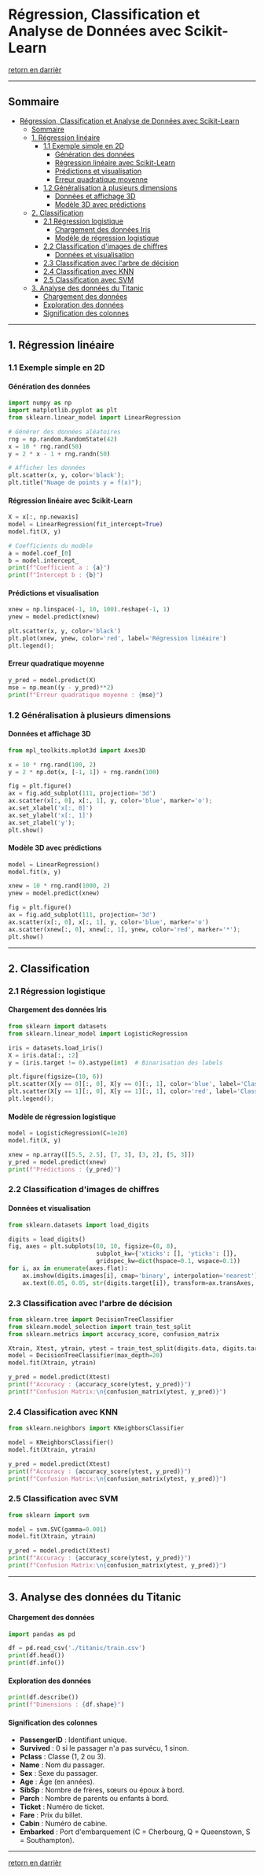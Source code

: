 # Régression, Classification et Analyse de Données avec Scikit-Learn

[retorn en darrièr](../menu.md)

---

## Sommaire
- [Régression, Classification et Analyse de Données avec Scikit-Learn](#régression-classification-et-analyse-de-données-avec-scikit-learn)
  - [Sommaire](#sommaire)
  - [1. Régression linéaire](#1-régression-linéaire)
    - [1.1 Exemple simple en 2D](#11-exemple-simple-en-2d)
      - [Génération des données](#génération-des-données)
      - [Régression linéaire avec Scikit-Learn](#régression-linéaire-avec-scikit-learn)
      - [Prédictions et visualisation](#prédictions-et-visualisation)
      - [Erreur quadratique moyenne](#erreur-quadratique-moyenne)
    - [1.2 Généralisation à plusieurs dimensions](#12-généralisation-à-plusieurs-dimensions)
      - [Données et affichage 3D](#données-et-affichage-3d)
      - [Modèle 3D avec prédictions](#modèle-3d-avec-prédictions)
  - [2. Classification](#2-classification)
    - [2.1 Régression logistique](#21-régression-logistique)
      - [Chargement des données Iris](#chargement-des-données-iris)
      - [Modèle de régression logistique](#modèle-de-régression-logistique)
    - [2.2 Classification d'images de chiffres](#22-classification-dimages-de-chiffres)
      - [Données et visualisation](#données-et-visualisation)
    - [2.3 Classification avec l'arbre de décision](#23-classification-avec-larbre-de-décision)
    - [2.4 Classification avec KNN](#24-classification-avec-knn)
    - [2.5 Classification avec SVM](#25-classification-avec-svm)
  - [3. Analyse des données du Titanic](#3-analyse-des-données-du-titanic)
      - [Chargement des données](#chargement-des-données)
      - [Exploration des données](#exploration-des-données)
      - [Signification des colonnes](#signification-des-colonnes)

---

## 1. Régression linéaire

### 1.1 Exemple simple en 2D
#### Génération des données
```python
import numpy as np
import matplotlib.pyplot as plt
from sklearn.linear_model import LinearRegression

# Générer des données aléatoires
rng = np.random.RandomState(42)
x = 10 * rng.rand(50)
y = 2 * x - 1 + rng.randn(50)

# Afficher les données
plt.scatter(x, y, color='black');
plt.title("Nuage de points y = f(x)");
```

#### Régression linéaire avec Scikit-Learn
```python
X = x[:, np.newaxis]
model = LinearRegression(fit_intercept=True)
model.fit(X, y)

# Coefficients du modèle
a = model.coef_[0]
b = model.intercept_
print(f"Coefficient a : {a}")
print(f"Intercept b : {b}")
```

#### Prédictions et visualisation
```python
xnew = np.linspace(-1, 10, 100).reshape(-1, 1)
ynew = model.predict(xnew)

plt.scatter(x, y, color='black')
plt.plot(xnew, ynew, color='red', label='Régression linéaire')
plt.legend();
```

#### Erreur quadratique moyenne
```python
y_pred = model.predict(X)
mse = np.mean((y - y_pred)**2)
print(f"Erreur quadratique moyenne : {mse}")
```

### 1.2 Généralisation à plusieurs dimensions
#### Données et affichage 3D
```python
from mpl_toolkits.mplot3d import Axes3D

x = 10 * rng.rand(100, 2)
y = 2 * np.dot(x, [-1, 1]) + rng.randn(100)

fig = plt.figure()
ax = fig.add_subplot(111, projection='3d')
ax.scatter(x[:, 0], x[:, 1], y, color='blue', marker='o');
ax.set_xlabel('x[:, 0]')
ax.set_ylabel('x[:, 1]')
ax.set_zlabel('y');
plt.show()
```

#### Modèle 3D avec prédictions
```python
model = LinearRegression()
model.fit(x, y)

xnew = 10 * rng.rand(1000, 2)
ynew = model.predict(xnew)

fig = plt.figure()
ax = fig.add_subplot(111, projection='3d')
ax.scatter(x[:, 0], x[:, 1], y, color='blue', marker='o')
ax.scatter(xnew[:, 0], xnew[:, 1], ynew, color='red', marker='*');
plt.show()
```

---

## 2. Classification

### 2.1 Régression logistique
#### Chargement des données Iris
```python
from sklearn import datasets
from sklearn.linear_model import LogisticRegression

iris = datasets.load_iris()
X = iris.data[:, :2]
y = (iris.target != 0).astype(int)  # Binarisation des labels

plt.figure(figsize=(10, 6))
plt.scatter(X[y == 0][:, 0], X[y == 0][:, 1], color='blue', label='Classe 0')
plt.scatter(X[y == 1][:, 0], X[y == 1][:, 1], color='red', label='Classe 1')
plt.legend();
```

#### Modèle de régression logistique
```python
model = LogisticRegression(C=1e20)
model.fit(X, y)

xnew = np.array([[5.5, 2.5], [7, 3], [3, 2], [5, 3]])
y_pred = model.predict(xnew)
print(f"Prédictions : {y_pred}")
```

### 2.2 Classification d'images de chiffres
#### Données et visualisation
```python
from sklearn.datasets import load_digits

digits = load_digits()
fig, axes = plt.subplots(10, 10, figsize=(8, 8),
                         subplot_kw={'xticks': [], 'yticks': []},
                         gridspec_kw=dict(hspace=0.1, wspace=0.1))
for i, ax in enumerate(axes.flat):
    ax.imshow(digits.images[i], cmap='binary', interpolation='nearest')
    ax.text(0.05, 0.05, str(digits.target[i]), transform=ax.transAxes, color='red')
```

### 2.3 Classification avec l'arbre de décision
```python
from sklearn.tree import DecisionTreeClassifier
from sklearn.model_selection import train_test_split
from sklearn.metrics import accuracy_score, confusion_matrix

Xtrain, Xtest, ytrain, ytest = train_test_split(digits.data, digits.target, test_size=0.2, random_state=10)
model = DecisionTreeClassifier(max_depth=20)
model.fit(Xtrain, ytrain)

y_pred = model.predict(Xtest)
print(f"Accuracy : {accuracy_score(ytest, y_pred)}")
print(f"Confusion Matrix:\n{confusion_matrix(ytest, y_pred)}")
```

### 2.4 Classification avec KNN
```python
from sklearn.neighbors import KNeighborsClassifier

model = KNeighborsClassifier()
model.fit(Xtrain, ytrain)

y_pred = model.predict(Xtest)
print(f"Accuracy : {accuracy_score(ytest, y_pred)}")
print(f"Confusion Matrix:\n{confusion_matrix(ytest, y_pred)}")
```

### 2.5 Classification avec SVM
```python
from sklearn import svm

model = svm.SVC(gamma=0.001)
model.fit(Xtrain, ytrain)

y_pred = model.predict(Xtest)
print(f"Accuracy : {accuracy_score(ytest, y_pred)}")
print(f"Confusion Matrix:\n{confusion_matrix(ytest, y_pred)}")
```

---

## 3. Analyse des données du Titanic

#### Chargement des données
```python
import pandas as pd

df = pd.read_csv('./titanic/train.csv')
print(df.head())
print(df.info())
```

#### Exploration des données
```python
print(df.describe())
print(f"Dimensions : {df.shape}")
```

#### Signification des colonnes
- **PassengerID** : Identifiant unique.
- **Survived** : 0 si le passager n'a pas survécu, 1 sinon.
- **Pclass** : Classe (1, 2 ou 3).
- **Name** : Nom du passager.
- **Sex** : Sexe du passager.
- **Age** : Âge (en années).
- **SibSp** : Nombre de frères, sœurs ou époux à bord.
- **Parch** : Nombre de parents ou enfants à bord.
- **Ticket** : Numéro de ticket.
- **Fare** : Prix du billet.
- **Cabin** : Numéro de cabine.
- **Embarked** : Port d'embarquement (C = Cherbourg, Q = Queenstown, S = Southampton).

---

[retorn en darrièr](../menu.md)
